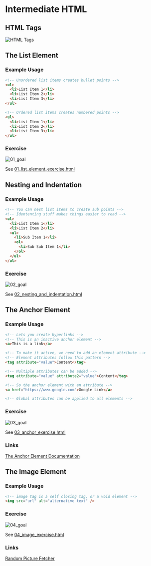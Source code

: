 # Intermediate HTML

## HTML Tags

![HTML Tags](../02_introduction_to_html/img/all_html_tags.png)

## The List Element

### Example Usage

```html
<!-- Unordered list items creates bullet points -->
<ul>
  <li>List Item 1</li>
  <li>List Item 2</li>
  <li>List Item 3</li>
</ul>

<!-- Ordered list items creates numbered points -->
<ul>
  <li>List Item 1</li>
  <li>List Item 2</li>
  <li>List Item 3</li>
</ul>
```

### Exercise

![01_goal](./img/01_goal.png)

See [01_list_element_exercise.html](./src/01_list_element_exercise.html)

## Nesting and Indentation

### Example Usage

```html
<!-- You can nest list items to create sub points -->
<!-- Idententing stuff makes things easier to read -->
<ul>
  <li>List Item 1</li>
  <li>List Item 2</li>
  <ul>
    <li>Sub Item 1</li>
    <ol>
      <li>Sub Sub Item 1</li>
    </ol>
  </ul>
</ul>
```

### Exercise

![02_goal](./img/02_goal.png)

See [02_nesting_and_indentation.html](./src/02_nesting_and_indentation_exercise.html)

## The Anchor Element

### Example Usage

```html
<!-- Lets you create hyperlinks -->
<!-- This is an inactive anchor element -->
<a>This is a link</a>

<!-- To make it active, we need to add an element attribute -->
<!-- Element attributes follow this pattern -->
<tag attribute="value">Content</tag>

<!-- Multiple attributes can be added -->
<tag attribute="value" attribute2="value">Content</tag>

<!-- So the anchor element with an attribute -->
<a href="https://www.google.com">Google Link</a>

<!-- Global attributes can be applied to all elements -->
```

### Exercise

![03_goal](./img/03_goal.png)

See [03_anchor_exercise.html](./src/03_anchor_exercise.html)

### Links

[The Anchor Element Documentation](https://developer.mozilla.org/en-US/docs/Web/HTML/Element/a)

## The Image Element

### Example Usage

```html
<!-- image tag is a self closing tag, or a void element -->
<img src="url" alt="alternative text" />
```

### Exercise

![04_goal](./img/04_goal.png)

See [04_image_exercise.html](./src/04_image_exercise.html)

### Links

[Random Picture Fetcher]("https://picsum.photos/)
